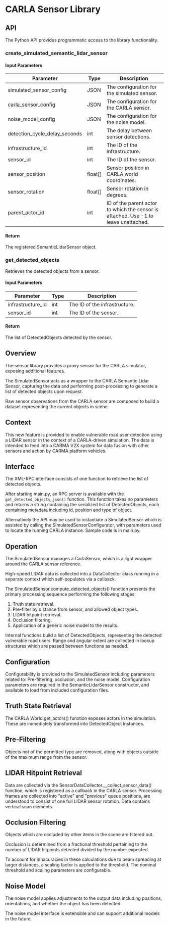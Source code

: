 # CARLA Sensor Library




## API

The Python API provides programmatic access to the library functionality.

### create_simulated_semantic_lidar_sensor

#### Input Parameters


| Parameter                     | Type    | Description                                                                         |
|-------------------------------|---------|-------------------------------------------------------------------------------------|
| simulated_sensor_config       | JSON    | The configuration for the simulated sensor.                                         |
| carla_sensor_config           | JSON    | The configuration for the CARLA sensor.                                             |
| noise_model_config            | JSON    | The configuration for the noise model.                                              |
| detection_cycle_delay_seconds | int     | The delay between sensor detections.                                                |
| infrastructure_id             | int     | The ID of the infrastructure.                                                       |
| sensor_id                     | int     | The ID of the sensor.                                                               |
| sensor_position               | float[] | Sensor position in CARLA world coordinates.                                         |
| sensor_rotation               | float[] | Sensor rotation in degrees.                                                         |
| parent_actor_id               | int     | ID of the parent actor to which the sensor is attached. Use -1 to leave unattached. |

#### Return

The registered SemanticLidarSensor object.





### get_detected_objects

Retrieves the detected objects from a sensor.


#### Input Parameters

| Parameter                     | Type    | Description                                                                         |
|-------------------------------|---------|-------------------------------------------------------------------------------------|
| infrastructure_id             | int     | The ID of the infrastructure.                                                       |
| sensor_id                     | int     | The ID of the sensor.                                                               |

#### Return

The list of DetectedObjects detected by the sensor.









## Overview

The sensor library provides a proxy sensor for the CARLA simulator, exposing additional features.

The SimulatedSensor acts as a wrapper to the CARLA Semantic Lidar Sensor, capturing the data and performing
post-processing to generate a list of detected objects upon request.

Raw sensor observations from the CARLA sensor are composed to build a dataset representing the current objects in scene.

## Context

This new feature is provided to enable vulnerable road user detection using a LIDAR sensor in the context of a
CARLA-driven simulation. The data is intended to feed into a CARMA V2X system for data fusion with other sensors and
action by CARMA platform vehicles.

## Interface

The XML-RPC interface consists of one function to retrieve the list of detected objects.

After starting main.py, an RPC server is available with the `get_detected_objects_json()` function. This function takes
no parameters and returns a string containing the serialized list of DetectedObjects, each containing metadata including
id, position and type of object.

Alternatively the API may be used to instantiate a SimulatedSensor which is assisted by calling the
SimulatedSensorConfigurator, with parameters used to locate the running CARLA instance. Sample code is in main.py.

## Operation

The SimulatedSensor manages a CarlaSensor, which is a light wrapper around the CARLA sensor reference.

High-speed LIDAR data is collected into a DataCollector class running in a separate context which self-populates via a
callback.

The SimulatedSensor.compute_detected_objects() function presents the primary processing sequence performing the
following stages:

1. Truth state retrieval.
1. Pre-filter by distance from sensor, and allowed object types.
1. LIDAR hitpoint retrieval.
1. Occlusion filtering.
1. Application of a generic noise model to the results.

Internal functions build a list of DetectedObjects, representing the detected vulnerable road users. Range and angular
extent are collected in lookup structures which are passed between functions as needed.

## Configuration

Configurability is provided to the SimulatedSensor including parameters related to: Pre-filtering, occlusion, and the
noise model. Configuration parameters are required in the SemanticLidarSensor constructor, and available to load from
included configuration files.

## Truth State Retrieval

The CARLA World.get_actors() function exposes actors in the simulation. These are immediately transformed into
DetectedObject instances.

## Pre-Filtering

Objects not of the permitted type are removed, along with objects outside of the maximum range from the sensor.

## LIDAR Hitpoint Retrieval

Data are collected via the SensorDataCollector.__collect_sensor_data() function, which is registered as a callback in
the CARLA sensor. Processing frames are collected into "active" and "previous" queue positions, are understood to
consist of one full LIDAR sensor rotation. Data contains vertical scan elements.

## Occlusion Filtering

Objects which are occluded by other items in the scene are filtered out.

Occlusion is determined from a fractional threshold pertaining to the number of LIDAR hitpoints detected divided by the
number expected.

To account for innacuracies in these calculations due to beam spreading at larger distances, a scaling factor is applied
to the threshold. The nominal threshold and scaling parameters are configurable.

## Noise Model

The noise model applies adjustments to the output data including positions, orientations, and whether the object has
been detected.

The noise model interface is extensible and can support additional models in the future.
